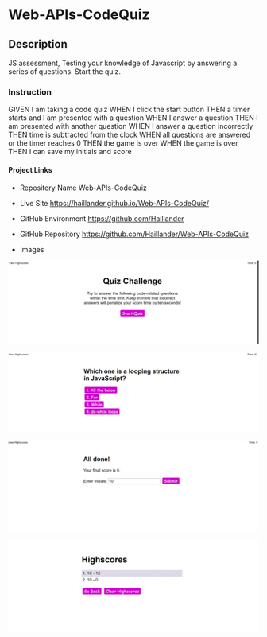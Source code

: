 # Web-APIs-CodeQuiz

## Description 

JS  assessment, Testing your knowledge of Javascript by answering a series of questions. Start the quiz.

### Instruction 

GIVEN I am taking a code quiz
WHEN I click the start button
THEN a timer starts and I am presented with a question
WHEN I answer a question
THEN I am presented with another question
WHEN I answer a question incorrectly
THEN time is subtracted from the clock
WHEN all questions are answered or the timer reaches 0
THEN the game is over
WHEN the game is over
THEN I can save my initials and score

#### Project Links

* Repository Name
Web-APIs-CodeQuiz

* Live Site
https://haillander.github.io/Web-APIs-CodeQuiz/

* GitHub Environment
https://github.com/Haillander

* GitHub Repository
https://github.com/Haillander/Web-APIs-CodeQuiz

* Images

![The Horiseon webpage includes a navigation bar, a header image, and cards with text and images at the bottom of the page.](./assets/Images/FRONT%20QUIZ%20.gif)

![The Horiseon webpage includes a navigation bar, a header image, and cards with text and images at the bottom of the page.](./assets/Images/QUESTIONS%20.gif)

![The Horiseon webpage includes a navigation bar, a header image, and cards with text and images at the bottom of the page.](./assets/Images/ALL%20DONE%20SECTION.gif)

![The Horiseon webpage includes a navigation bar, a header image, and cards with text and images at the bottom of the page.](./assets/Images/HIGHSCORE.gif)
